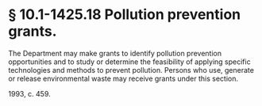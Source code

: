 # § 10.1-1425.18 Pollution prevention grants.

<p>The Department may make grants to identify pollution prevention opportunities and to study or determine the feasibility of applying specific technologies and methods to prevent pollution. Persons who use, generate or release environmental waste may receive grants under this section.</p><p>1993, c. 459.</p>